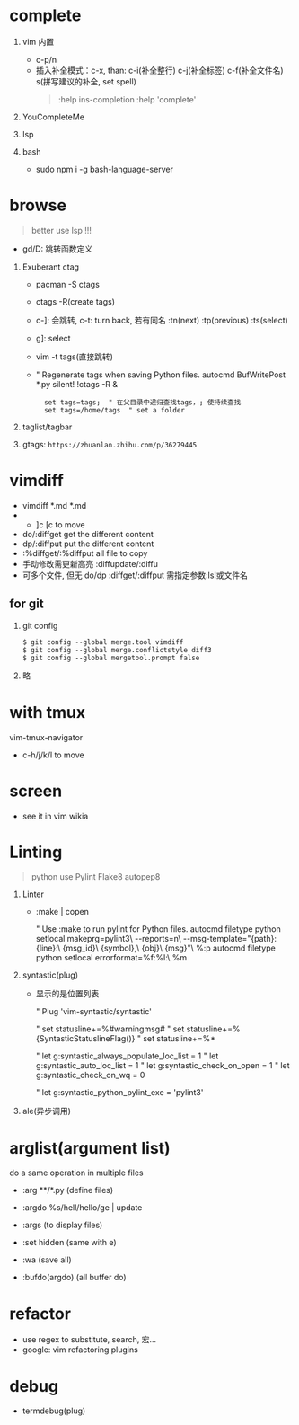 # complete

1. vim 内置

   - c-p/n
   - 插入补全模式：c-x, than: c-i(补全整行) c-j(补全标签) c-f(补全文件名) s(拼写建议的补全, set spell)
     > :help ins-completion :help 'complete'

2. YouCompleteMe

3. lsp

4. bash
   - sudo npm i -g bash-language-server

# browse

> better use lsp !!!

- gd/D: 跳转函数定义

1.  Exuberant ctag

    - pacman -S ctags
    - ctags -R(create tags)
    - c-]: 会跳转, c-t: turn back, 若有同名 :tn(next) :tp(previous) :ts(select)
    - g]: select
    - vim -t tags(直接跳转)
    - " Regenerate tags when saving Python files. autocmd BufWritePost \*.py silent! !ctags -R &

            set tags=tags;  " 在父目录中递归查找tags，; 使持续查找
            set tags=/home/tags  " set a folder

2.  taglist/tagbar

3.  gtags: `https://zhuanlan.zhihu.com/p/36279445`

# vimdiff

- vimdiff \*.md \*.md
- - ]c [c to move
- do/:diffget get the different content
- dp/:diffput put the different content
- :%diffget/:%diffput all file to copy
- 手动修改需更新高亮 :diffupdate/:diffu
- 可多个文件, 但无 do/dp :diffget/:diffput 需指定参数:ls!或文件名

## for git

1.  git config

        $ git config --global merge.tool vimdiff
        $ git config --global merge.conflictstyle diff3
        $ git config --global mergetool.prompt false

2.  略

# with tmux

vim-tmux-navigator

- c-h/j/k/l to move

# screen

- see it in vim wikia

# Linting

> python use Pylint Flake8 autopep8

1. Linter

   - :make | copen

     " Use :make to run pylint for Python files.
     autocmd filetype python setlocal makeprg=pylint3\ --reports=n\ --msg-template=\"{path}:{line}:\ {msg_id}\ {symbol},\ {obj}\ {msg}\"\ %:p
     autocmd filetype python setlocal errorformat=%f:%l:\ %m

2. syntastic(plug)

   - 显示的是位置列表

     " Plug 'vim-syntastic/syntastic'

     " set statusline+=%#warningmsg#
     " set statusline+=%{SyntasticStatuslineFlag()}
     " set statusline+=%\*

     " let g:syntastic_always_populate_loc_list = 1
     " let g:syntastic_auto_loc_list = 1
     " let g:syntastic_check_on_open = 1
     " let g:syntastic_check_on_wq = 0

     " let g:syntastic_python_pylint_exe = 'pylint3'

3. ale(异步调用)

# arglist(argument list)

do a same operation in multiple files

- :arg \*\*/\*.py (define files)
- :argdo %s/hell/hello/ge | update
- :args (to display files)

- :set hidden (same with e)
- :wa (save all)

- :bufdo(argdo) (all buffer do)

# refactor

- use regex to substitute, search, 宏...
- google: vim refactoring plugins

# debug

- termdebug(plug)
